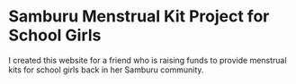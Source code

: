 # Samburu Menstrual Kit Project for School Girls

I created this website for a friend who is raising funds to provide menstrual kits for school girls back in her Samburu community.
